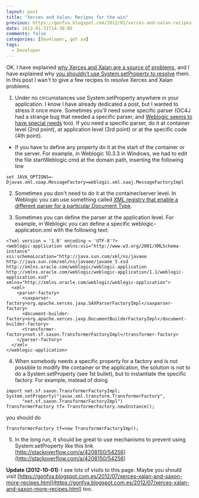 ```yaml
---
layout: post
title: "Xerces and Xalan: Recipes for the win"
previous: https://gonfva.blogspot.com/2012/01/xerces-and-xalan-recipes-for-win.html
date: 2012-01-31T14:38:05
comments: false
categories: [Developer, got ya]
tags:
  - Developer
---
```


OK. I have explained [why Xerces and Xalan are a source of problems](https://gonfva.blogspot.com/2012/01/things-about-xerces-xalan-and-saxon-i_18.html), and I have explained why [you shouldn't use System.setProperty to resolve](https://gonfva.blogspot.com/2012/01/things-about-xerces-xalan-and-saxon-i_29.html) them. In this post I wan't to give a few recipes to resolve Xerces and Xalan problems.



1. Under no circumstances use System.setProperty anywhere in your application. I know I have already dedicated a post, but I wanted to stress it once more. Sometimes you'll need some specific parser (OC4J had a strange bug that needed a specific parser, and [Weblogic seems to have special needs](http://static.springsource.org/spring-ws/site/faq.html#saaj-weblogic10) too). If you need a specific parser, do it at container level (2nd  point), at application level (3rd point) or at the specific code (4th point).
+ If you have to define any property do it at the start of the container or the server. For example, in Weblogic 10.3.3 in Windows, we had to edit the file startWeblogic.cmd at the domain path, inserting the following line

```
set JAVA_OPTIONS=-Djavax.xml.soap.MessageFactory=weblogic.xml.saaj.MessageFactoryImpl
```

2. Sometimes you don't need to do it at the container/server level. In Weblogic you can use something called [XML registry that enable a different parser for a particular Document Type](http://docs.oracle.com/cd/E11035_01/wls100/xml/admin.html).

3. Sometimes you can define the parser at the application level. For example, in Weblogic you can define a specific weblogic-application.xml with the following text:

```
<?xml version = '1.0' encoding = 'UTF-8'?>
<weblogic-application xmlns:xsi="http://www.w3.org/2001/XMLSchema-instance"
xsi:schemaLocation="http://java.sun.com/xml/ns/javaee
http://java.sun.com/xml/ns/javaee/javaee_5.xsd
http://xmlns.oracle.com/weblogic/weblogic-application
http://xmlns.oracle.com/weblogic/weblogic-application/1.1/weblogic-application.xsd"
xmlns="http://xmlns.oracle.com/weblogic/weblogic-application">
  <xml>
    <parser-factory>
      <saxparser-factory>org.apache.xerces.jaxp.SAXParserFactoryImpl</saxparser-factory>
      <document-builder-factory>org.apache.xerces.jaxp.DocumentBuilderFactoryImpl</document-builder-factory>
      <transformer-factory>net.sf.saxon.TransformerFactoryImpl</transformer-factory>
    </parser-factory>
  </xml>
</weblogic-application>
```

4. When somebody needs a specific property for a factory and is not possible to modify the container or the application, the solution is not to do a System.setProperty (see 1st bullet), but to instantiate the specific factory. For example, instead of doing

```
import net.sf.saxon.TransformerFactoryImpl;
System.setProperty("javax.xml.transform.TransformerFactory",
      "net.sf.saxon.TransformerFactoryImpl")
TransformerFactory tf= TransformerFactory.newInstance();
```


you should do


```import net.sf.saxon.TransformerFactoryImpl;
TransformerFactory tf=new TransformerFactoryImp();
```

5. In the long run, it should be great to use mechanisms to prevent using System.setProperty like this link [http://stackoverflow.com/a/4208150/54256](http://stackoverflow.com/a/4208150/54256)

**Update (2012-10-01)**: I see lots of visits to this page. Maybe you should visit [https://gonfva.blogspot.com.es/2012/07/xerces-xalan-and-saxon-more-recipes.html](https://gonfva.blogspot.com.es/2012/07/xerces-xalan-and-saxon-more-recipes.html) too.
